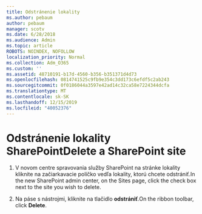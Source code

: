 ```yaml
---
title: Odstránenie lokality
ms.author: pebaum
author: pebaum
manager: scotv
ms.date: 6/28/2018
ms.audience: Admin
ms.topic: article
ROBOTS: NOINDEX, NOFOLLOW
localization_priority: Normal
ms.collection: Adm_O365
ms.custom: ''
ms.assetid: 48710191-b17d-4560-b356-b351371d4d73
ms.openlocfilehash: 0814741525c9fb9e354c3dd173c6efdf5c2ab243
ms.sourcegitcommit: 0f0186044a3597e42ad14c32ca58e7224344dcfa
ms.translationtype: MT
ms.contentlocale: sk-SK
ms.lasthandoff: 12/15/2019
ms.locfileid: "40052376"
---
```

# <a name="delete-a-sharepoint-site"></a><span data-ttu-id="34be8-102">Odstránenie lokality SharePoint</span><span class="sxs-lookup"><span data-stu-id="34be8-102">Delete a SharePoint site</span></span>

1. <span data-ttu-id="34be8-103">V novom centre spravovania služby SharePoint na stránke lokality kliknite na začiarkavacie políčko vedľa lokality, ktorú chcete odstrániť.</span><span class="sxs-lookup"><span data-stu-id="34be8-103">In the new  SharePoint admin center, on the Sites page, click the check box next to the site you wish to delete.</span></span>
    
2. <span data-ttu-id="34be8-104">Na páse s nástrojmi, kliknite na tlačidlo **odstrániť**.</span><span class="sxs-lookup"><span data-stu-id="34be8-104">On the ribbon toolbar, click **Delete**.</span></span>
    

